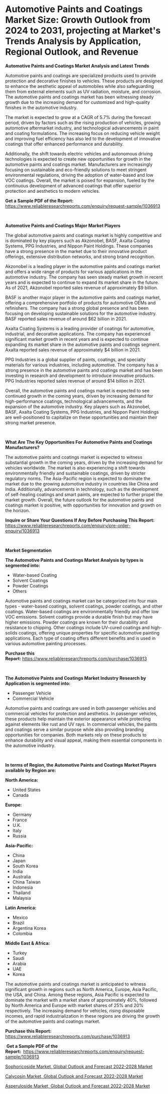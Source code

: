 <p><h1>Automotive Paints and Coatings Market Size: Growth Outlook from 2024 to 2031, projecting at Market's Trends Analysis by Application, Regional Outlook, and Revenue</h1></p><p><strong>Automotive Paints and Coatings Market Analysis and Latest Trends</strong></p>
<p><p>Automotive paints and coatings are specialized products used to provide protection and decorative finishes to vehicles. These products are designed to enhance the aesthetic appeal of automobiles while also safeguarding them from external elements such as UV radiation, moisture, and corrosion. The automotive paints and coatings market has been witnessing steady growth due to the increasing demand for customized and high-quality finishes in the automotive industry.</p><p>The market is expected to grow at a CAGR of 5.7% during the forecast period, driven by factors such as the rising production of vehicles, growing automotive aftermarket industry, and technological advancements in paint and coating formulations. The increasing focus on reducing vehicle weight and improving fuel efficiency has also led to the development of innovative coatings that offer enhanced performance and durability.</p><p>Additionally, the shift towards electric vehicles and autonomous driving technologies is expected to create new opportunities for growth in the automotive paints and coatings market. Manufacturers are increasingly focusing on sustainable and eco-friendly solutions to meet stringent environmental regulations, driving the adoption of water-based and low VOC coatings. Overall, the market is poised for expansion, fueled by the continuous development of advanced coatings that offer superior protection and aesthetics to modern vehicles.</p></p>
<p><strong>Get a Sample PDF of the Report:&nbsp;</strong> <a href="https://www.reliableresearchreports.com/enquiry/request-sample/1036913">https://www.reliableresearchreports.com/enquiry/request-sample/1036913</a></p>
<p>&nbsp;</p>
<p><strong>Automotive Paints and Coatings Major Market Players</strong></p>
<p><p>The global automotive paints and coatings market is highly competitive and is dominated by key players such as Akzonobel, BASF, Axalta Coating Systems, PPG Industries, and Nippon Paint Holdings. These companies have a strong presence in the market due to their innovative product offerings, extensive distribution networks, and strong brand recognition.</p><p>Akzonobel is a leading player in the automotive paints and coatings market and offers a wide range of products for various applications in the automotive industry. The company has seen steady market growth in recent years and is expected to continue to expand its market share in the future. As of 2021, Akzonobel reported sales revenue of approximately $9 billion.</p><p>BASF is another major player in the automotive paints and coatings market, offering a comprehensive portfolio of products for automotive OEMs and refinishers. The company has a strong global presence and has been focusing on developing sustainable solutions for the automotive industry. BASF reported sales revenue of around $62 billion in 2021.</p><p>Axalta Coating Systems is a leading provider of coatings for automotive, industrial, and decorative applications. The company has experienced significant market growth in recent years and is expected to continue expanding its market share in the automotive paints and coatings segment. Axalta reported sales revenue of approximately $4 billion in 2021.</p><p>PPG Industries is a global supplier of paints, coatings, and specialty materials for various industries, including automotive. The company has a strong presence in the automotive paints and coatings market and has been investing in research and development to introduce innovative products. PPG Industries reported sales revenue of around $14 billion in 2021.</p><p>Overall, the automotive paints and coatings market is expected to see continued growth in the coming years, driven by increasing demand for high-performance coatings, technological advancements, and the expansion of the automotive industry. Key players such as Akzonobel, BASF, Axalta Coating Systems, PPG Industries, and Nippon Paint Holdings are well-positioned to capitalize on these opportunities and maintain their strong market presence.</p></p>
<p>&nbsp;</p>
<p><strong>What Are The Key Opportunities For Automotive Paints and Coatings Manufacturers?</strong></p>
<p><p>The automotive paints and coatings market is expected to witness substantial growth in the coming years, driven by the increasing demand for vehicles worldwide. The market is also experiencing a shift towards environmentally friendly and sustainable coatings, driven by stricter regulatory norms. The Asia-Pacific region is expected to dominate the market due to the growing automotive industry in countries like China and India. Additionally, advancements in technology, such as the development of self-healing coatings and smart paints, are expected to further propel the market growth. Overall, the future outlook for the automotive paints and coatings market is positive, with opportunities for innovation and growth on the horizon.</p></p>
<p><strong>Inquire or Share Your Questions If Any Before Purchasing This Report:</strong> <a href="https://www.reliableresearchreports.com/enquiry/pre-order-enquiry/1036913">https://www.reliableresearchreports.com/enquiry/pre-order-enquiry/1036913</a></p>
<p>&nbsp;</p>
<p><strong>Market Segmentation</strong></p>
<p><strong>The Automotive Paints and Coatings Market Analysis by types is segmented into:</strong></p>
<p><ul><li>Water-based Coating</li><li>Solvent Coatings</li><li>Powder Coatings</li><li>Others</li></ul></p>
<p><p>Automotive paints and coatings market can be categorized into four main types - water-based coatings, solvent coatings, powder coatings, and other coatings. Water-based coatings are environmentally friendly and offer low VOC emissions. Solvent coatings provide a durable finish but may have higher emissions. Powder coatings are known for their durability and resistance to chipping. Other coatings include UV-cured coatings and high-solids coatings, offering unique properties for specific automotive painting applications. Each type of coating offers different benefits and is used in various automotive painting processes.</p></p>
<p><strong>Purchase this Report:&nbsp;</strong><a href="https://www.reliableresearchreports.com/purchase/1036913">https://www.reliableresearchreports.com/purchase/1036913</a></p>
<p>&nbsp;</p>
<p><strong>The Automotive Paints and Coatings Market Industry Research by Application is segmented into:</strong></p>
<p><ul><li>Passenger Vehicle</li><li>Commercial Vehicle</li></ul></p>
<p><p>Automotive paints and coatings are used in both passenger vehicles and commercial vehicles for protection and aesthetics. In passenger vehicles, these products help maintain the exterior appearance while protecting against elements like rust and UV rays. In commercial vehicles, the paints and coatings serve a similar purpose while also providing branding opportunities for companies. Both markets rely on these products to enhance durability and visual appeal, making them essential components in the automotive industry.</p></p>
<p>&nbsp;</p>
<p><strong>In terms of Region, the Automotive Paints and Coatings Market Players available by Region are:</strong></p>
<p>
    <p> <strong> North America: </strong>
        <ul>
            <li>United States</li>
            <li>Canada</li>
        </ul>
        </p> 
    <p> <strong> Europe: </strong>
        <ul>
            <li>Germany</li>
            <li>France</li>
            <li>U.K.</li>
            <li>Italy</li>
            <li>Russia</li>
        </ul>
        </p> 
    <p> <strong> Asia-Pacific: </strong>
        <ul>
            <li>China</li>
            <li>Japan</li>
            <li>South Korea</li>
            <li>India</li>
            <li>Australia</li>
            <li>China Taiwan</li>
            <li>Indonesia</li>
            <li>Thailand</li>
            <li>Malaysia</li>
        </ul>
        </p> 
    <p> <strong> Latin America: </strong>
        <ul>
            <li>Mexico</li>
            <li>Brazil</li>
            <li>Argentina Korea</li>
            <li>Colombia</li>
        </ul>
        </p> 
    <p> <strong> Middle East & Africa: </strong>
        <ul>
            <li>Turkey</li>
            <li>Saudi</li>
            <li>Arabia</li>
            <li>UAE</li>
            <li>Korea</li>
        </ul>
    </p>
    </p>
<p><p>The automotive paints and coatings market is anticipated to witness significant growth in regions such as North America, Europe, Asia Pacific, the USA, and China. Among these regions, Asia Pacific is expected to dominate the market with a market share of approximately 40%, followed by North America and Europe with market shares of 25% and 20% respectively. The increasing demand for vehicles, rising disposable incomes, and rapid industrialization in these regions are driving the growth of the automotive paints and coatings market.</p></p>
<p><strong>Purchase this Report: </strong><a href="https://www.reliableresearchreports.com/purchase/1036913">https://www.reliableresearchreports.com/purchase/1036913</a></p>
<p>&nbsp;<strong>Get a Sample PDF of the Report:&nbsp;&nbsp;</strong><a href="https://www.reliableresearchreports.com/enquiry/request-sample/1036913">https://www.reliableresearchreports.com/enquiry/request-sample/1036913</a></p>
<p><strong></strong></p>
<p><p><a href="https://view.publitas.com/reportprime-1/sophoricoside-market-global-outlook-and-forecast-2022-2028-market-research-report-forecasted-for-period-from-2023-2030-by-market-type-market-application-and-region/">Sophoricoside Market, Global Outlook and Forecast 2022-2028 Market</a></p><p><a href="https://view.publitas.com/reportprime-1/calycosin-market-global-outlook-and-forecast-2022-2028-market-research-report-forecasted-for-period-from-2023-2030-by-market-type-market-application-and-region/">Calycosin Market, Global Outlook and Forecast 2022-2028 Market</a></p><p><a href="https://view.publitas.com/reportprime-1/asperuloside-market-global-outlook-and-forecast-2022-2028-market-provides-a-comprehensive-analysis-including-a-macro-overview-of-the-market-as-well-as-micro-details-such-as-market-size-and-competitive-landscape/">Asperuloside Market, Global Outlook and Forecast 2022-2028 Market</a></p></p>